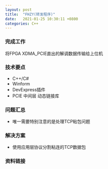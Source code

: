 ```yaml
---
layout: post
title:  "FHZY(转发程序)"
date:   2021-01-25 10:30:11 +0800
categories: C++
---
```


### 完成工作

将FPGA XDMA_PCIE直出的解调数据传输给上位机

### 技术要点

- C++/C#
- Winform
- DevExpress插件
- PCIE 中间层 动态链接库

### 问题汇总

- 唯一需要特别注意的是处理TCP粘包问题

### 解决方案

- 使用应用层协议分割粘连的TCP数据包

### 资料链接

<!-- - [Transfer](https://github.com/KuzuryuYaichi/Transfer) -->